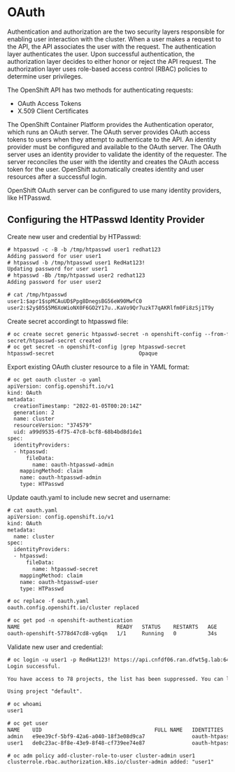 # OAuth

Authentication and authorization are the two security layers responsible for enabling user interaction with the cluster. When a user makes a request to the API, the API associates the user with the request. The authentication layer authenticates the user. Upon successful authentication, the authorization layer decides to either honor or reject the API request. The authorization layer uses role-based access control (RBAC) policies to determine user privileges.

The OpenShift API has two methods for authenticating requests:
- OAuth Access Tokens
- X.509 Client Certificates

The OpenShift Container Platform provides the Authentication operator, which runs an OAuth server. The OAuth server provides OAuth access tokens to users when they attempt to authenticate to the API. An identity provider must be configured and available to the OAuth server. The OAuth server uses an identity provider to validate the identity of the requester. The server reconciles the user with the identity and creates the OAuth access token for the user. OpenShift automatically creates identity and user resources after a successful login.

OpenShift OAuth server can be configured to use many identity providers, like HTPasswd.

## Configuring the HTPasswd Identity Provider
Create new user and credential by HTPasswd:
```diff
# htpasswd -c -B -b /tmp/htpasswd user1 redhat123
Adding password for user user1
# htpasswd -b /tmp/htpasswd user1 RedHat123!
Updating password for user user1
# htpasswd -Bb /tmp/htpasswd user2 redhat123
Adding password for user user2

# cat /tmp/htpasswd 
user1:$apr1$spMCAuUD$Ppg8DnegsBG56eW90MwfC0
user2:$2y$05$5M6XoWioNX0F6GO2Y17u..KaVo9Qr7uzkT7qAKRlfm0Fi8zSj1T9y
```

Create secret accordingt to htpasswd file:
```diff
# oc create secret generic htpasswd-secret -n openshift-config --from-file htpasswd=/tmp/htpasswd 
secret/htpasswd-secret created
# oc get secret -n openshift-config |grep htpasswd-secret
htpasswd-secret                           Opaque                                1      8s
```

Export existing  OAuth cluster resource to a file in YAML format:
```diff
# oc get oauth cluster -o yaml
apiVersion: config.openshift.io/v1
kind: OAuth
metadata:
  creationTimestamp: "2022-01-05T00:20:14Z"
  generation: 2
  name: cluster
  resourceVersion: "374579"
  uid: a99d9535-6f75-47c8-bcf8-68b4bd8d1de1
spec:
  identityProviders:
  - htpasswd:
      fileData:
        name: oauth-htpasswd-admin
    mappingMethod: claim
    name: oauth-htpasswd-admin
    type: HTPasswd
```

Update oauth.yaml to include new secret and username:
```diff
# cat oauth.yaml 
apiVersion: config.openshift.io/v1
kind: OAuth
metadata:
  name: cluster
spec:
  identityProviders:
  - htpasswd:
      fileData:
        name: htpasswd-secret
    mappingMethod: claim
    name: oauth-htpasswd-user
    type: HTPasswd

# oc replace -f oauth.yaml 
oauth.config.openshift.io/cluster replaced

# oc get pod -n openshift-authentication 
NAME                               READY   STATUS    RESTARTS   AGE
oauth-openshift-5778d47cd8-vg6qn   1/1     Running   0          34s

```

Validate new user and credential:
```diff
# oc login -u user1 -p RedHat123! https://api.cnfdf06.ran.dfwt5g.lab:6443
Login successful.

You have access to 78 projects, the list has been suppressed. You can list all projects with 'oc projects'

Using project "default".

# oc whoami
user1

# oc get user
NAME    UID                                    FULL NAME   IDENTITIES
admin   e9ee39cf-5bf9-42a6-a040-18f3e08d9ca7               oauth-htpasswd-admin:admin
user1   de0c23ac-8f8e-43e9-8f48-cf739ee74e87               oauth-htpasswd-user:user1

# oc adm policy add-cluster-role-to-user cluster-admin user1
clusterrole.rbac.authorization.k8s.io/cluster-admin added: "user1"
```
